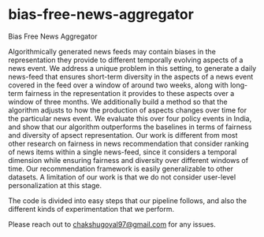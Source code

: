# bias-free-news-aggregator
Bias Free News Aggregator

Algorithmically generated news feeds may contain biases in the representation they provide to different temporally evolving aspects of a news event. We address a unique problem in this setting, to generate a daily news-feed that ensures short-term diversity in the aspects of a news event covered in the feed over a window of around two weeks, along with long-term fairness in the representation it provides to these aspects over a window of three months. We additionally build a method so that the algorithm adjusts to how the production of aspects changes over time for the particular news event. We evaluate this over four policy events in India, and show that our algorithm outperforms the baselines in terms of fairness and diversity of apsect representation. Our work is different from most other research on fairness in news recommendation that consider ranking of news items within a single news-feed, since it considers a temporal dimension while ensuring fairness and diversity over different windows of time. Our recommendation framework is easily generalizable to other datasets. A limitation of our work is that we do not consider user-level personalization at this stage.

The code is divided into easy steps that our pipeline follows, and also the different kinds of experimentation that we perform.

Please reach out to chakshugoyal97@gmail.com for any issues.
